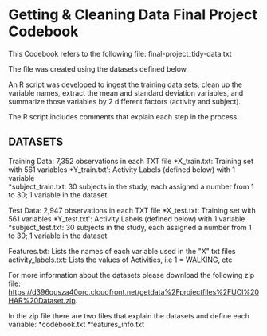 Getting & Cleaning Data Final Project Codebook
==============================================

This Codebook refers to the following file: final-project_tidy-data.txt

The file was created using the datasets defined below. 

An R script was developed to ingest the training data sets, clean up the variable names, extract the mean and standard deviation variables, and summarize those variables by 2 different factors (activity and subject).

The R script includes comments that explain each step in the process.


DATASETS
--------

Training Data: 7,352 observations in each TXT file
	*X_train.txt: Training set with 561 variables 
	*Y_train.txt': Activity Labels (defined below) with 1 variable  
	*subject_train.txt: 30 subjects in the study, each assigned a number from 1 to 30; 1 variable in the dataset

Test Data: 2,947 observations in each TXT file
	*X_test.txt: Training set with 561 variables 
	*Y_test.txt': Activity Labels (defined below) with 1 variable  
	*subject_test.txt: 30 subjects in the study, each assigned a number from 1 to 30; 1 variable in the dataset

Features.txt: Lists the names of each variable used in the "X" txt files
activity_labels.txt: Lists the values of Activities, i.e 1 = WALKING, etc 

For more information about the datasets please download the following zip file:  https://d396qusza40orc.cloudfront.net/getdata%2Fprojectfiles%2FUCI%20HAR%20Dataset.zip.

In the zip file there are two files that explain the datasets and define each variable:
	*codebook.txt
	*features_info.txt



